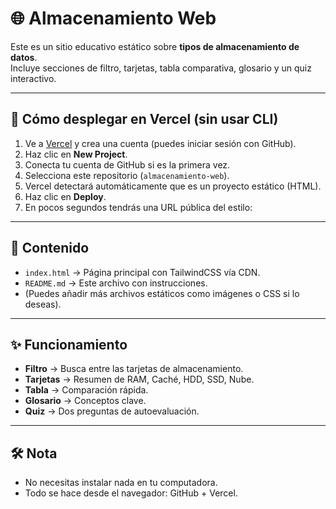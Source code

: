 # 🌐 Almacenamiento Web

Este es un sitio educativo estático sobre **tipos de almacenamiento de datos**.  
Incluye secciones de filtro, tarjetas, tabla comparativa, glosario y un quiz interactivo.

---

## 🚀 Cómo desplegar en Vercel (sin usar CLI)

1. Ve a [Vercel](https://vercel.com/) y crea una cuenta (puedes iniciar sesión con GitHub).
2. Haz clic en **New Project**.
3. Conecta tu cuenta de GitHub si es la primera vez.
4. Selecciona este repositorio (`almacenamiento-web`).
5. Vercel detectará automáticamente que es un proyecto estático (HTML).
6. Haz clic en **Deploy**.
7. En pocos segundos tendrás una URL pública del estilo:



---

## 📂 Contenido

- `index.html` → Página principal con TailwindCSS vía CDN.
- `README.md` → Este archivo con instrucciones.
- (Puedes añadir más archivos estáticos como imágenes o CSS si lo deseas).

---

## ✨ Funcionamiento

- **Filtro** → Busca entre las tarjetas de almacenamiento.
- **Tarjetas** → Resumen de RAM, Caché, HDD, SSD, Nube.
- **Tabla** → Comparación rápida.
- **Glosario** → Conceptos clave.
- **Quiz** → Dos preguntas de autoevaluación.

---

## 🛠️ Nota

- No necesitas instalar nada en tu computadora.
- Todo se hace desde el navegador: GitHub + Vercel.
